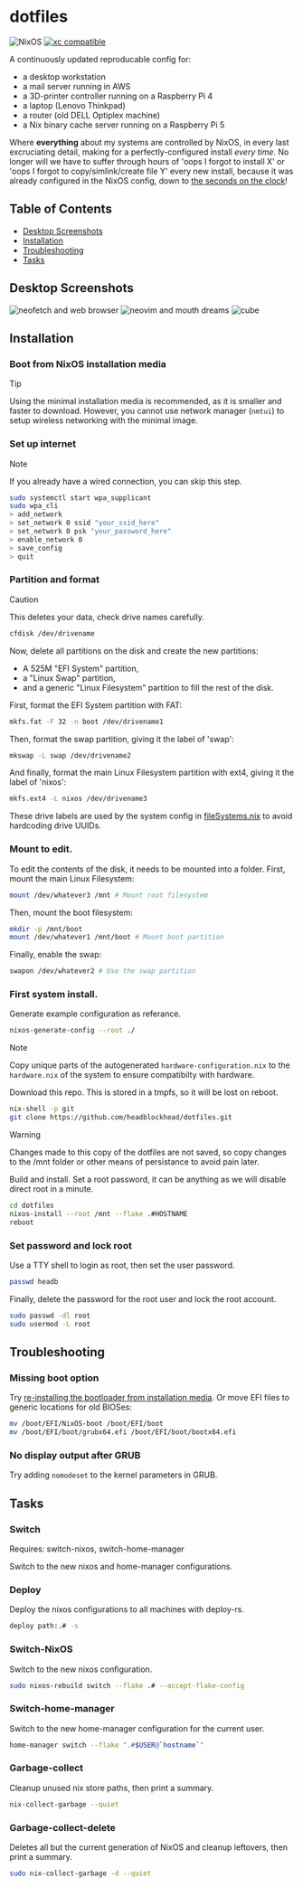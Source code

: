 # dotfiles

![NixOS](https://img.shields.io/badge/NIXOS-5277C3.svg?logo=NixOS&logoColor=white) [![xc compatible](https://xcfile.dev/badge.svg)](https://xcfile.dev) 

A continuously updated reproducable config for:
- a desktop workstation
- a mail server running in AWS
- a 3D-printer controller running on a Raspberry Pi 4
- a laptop (Lenovo Thinkpad)
- a router (old DELL Optiplex machine)
- a Nix binary cache server running on a Raspberry Pi 5

Where **everything** about my systems are controlled by NixOS, in every last excruciating detail, making for a perfectly-configured install *every time*. 
No longer will we have to suffer through hours of 'oops I forgot to install X' or 'oops I forgot to copy/simlink/create file Y' every new install, because it was already configured in the NixOS config, down to [the seconds on the clock](https://github.com/headblockhead/dotfiles/blob/dddba60346632e95b1840a7c95379396a8193fd1/modules/nixos/desktop.nix#L125)!

## Table of Contents

  * [Desktop Screenshots](#desktop-screenshots)
  * [Installation](#installation)
  * [Troubleshooting](#troubleshooting)
  * [Tasks](#tasks)

## Desktop Screenshots

![neofetch and web browser](screenshots/edward-desktop-01-01.png)
![neovim and mouth dreams](screenshots/edward-desktop-01-02.png)
![cube](screenshots/edward-desktop-01-03.png)

## Installation

### Boot from NixOS installation media

> [!TIP]
> Using the minimal installation media is recommended, as it is smaller and faster to download. However, you cannot use network manager (`nmtui`) to setup wireless networking with the minimal image.

### Set up internet

> [!NOTE]
> If you already have a wired connection, you can skip this step.

```bash
sudo systemctl start wpa_supplicant
sudo wpa_cli
> add_network
> set_network 0 ssid "your_ssid_here"
> set_network 0 psk "your_password_here"
> enable_network 0
> save_config
> quit
```

### Partition and format

> [!CAUTION]
> This deletes your data, check drive names carefully.

```bash
cfdisk /dev/drivename
```

Now, delete all partitions on the disk and create the new partitions:
  - A 525M "EFI System" partition,
  - a "Linux Swap" partition,
  - and a generic "Linux Filesystem" partition to fill the rest of the disk.

First, format the EFI System partition with FAT:

```bash
mkfs.fat -F 32 -n boot /dev/drivename1
```

Then, format the swap partition, giving it the label of 'swap':

```bash
mkswap -L swap /dev/drivename2
```

And finally, format the main Linux Filesystem partition with ext4, giving it the label of 'nixos':

```bash
mkfs.ext4 -L nixos /dev/drivename3
```

These drive labels are used by the system config in [fileSystems.nix](modules/nixos/fileSystems.nix) to avoid hardcoding drive UUIDs.

### Mount to edit.

To edit the contents of the disk, it needs to be mounted into a folder.
First, mount the main Linux Filesystem:

```bash
mount /dev/whatever3 /mnt # Mount root filesystem
```

Then, mount the boot filesystem:

```bash
mkdir -p /mnt/boot
mount /dev/whatever1 /mnt/boot # Mount boot partition
```

Finally, enable the swap:

```bash
swapon /dev/whatever2 # Use the swap partition
```


### First system install.

Generate example configuration as referance.
```bash
nixos-generate-config --root ./
```

> [!NOTE]
> Copy unique parts of the autogenerated `hardware-configuration.nix` to the `hardware.nix` of the system to ensure compatibilty with hardware.

Download this repo. This is stored in a tmpfs, so it will be lost on reboot.
```bash
nix-shell -p git
git clone https://github.com/headblockhead/dotfiles.git
```

> [!WARNING]
> Changes made to this copy of the dotfiles are not saved, so copy changes to the /mnt folder or other means of persistance to avoid pain later.

Build and install. Set a root password, it can be anything as we will disable direct root in a minute.
```bash
cd dotfiles
nixos-install --root /mnt --flake .#HOSTNAME
reboot
```

### Set password and lock root

Use a TTY shell to login as root, then set the user password.

```bash
passwd headb
```

Finally, delete the password for the root user and lock the root account.

```bash
sudo passwd -dl root
sudo usermod -L root
```

## Troubleshooting

### Missing boot option

Try [re-installing the bootloader from installation media](https://nixos.wiki/wiki/Bootloader#Re-installing_the_bootloader).
Or move EFI files to generic locations for old BIOSes:
```bash
mv /boot/EFI/NixOS-boot /boot/EFI/boot
mv /boot/EFI/boot/grubx64.efi /boot/EFI/boot/bootx64.efi
```

### No display output after GRUB

Try adding `nomodeset` to the kernel parameters in GRUB.

## Tasks

### Switch

Requires: switch-nixos, switch-home-manager

Switch to the new nixos and home-manager configurations.

### Deploy

Deploy the nixos configurations to all machines with deploy-rs.

```bash
deploy path:.# -s
```

### Switch-NixOS

Switch to the new nixos configuration.

```bash
sudo nixos-rebuild switch --flake .# --accept-flake-config
```

### Switch-home-manager

Switch to the new home-manager configuration for the current user.

```bash
home-manager switch --flake ".#$USER@`hostname`" 
```

### Garbage-collect

Cleanup unused nix store paths, then print a summary.

```bash
nix-collect-garbage --quiet
```

### Garbage-collect-delete

Deletes all but the current generation of NixOS and cleanup leftovers, then print a summary.

```bash
sudo nix-collect-garbage -d --quiet
```
